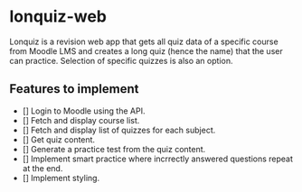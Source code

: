 # lonquiz-web

Lonquiz is a revision web app that gets all quiz data of a specific course from Moodle LMS and creates a long quiz (hence the name) that the user can practice. Selection of specific quizzes is also an option.

## Features to implement
- [] Login to Moodle using the API.
- [] Fetch and display course list.
- [] Fetch and display list of quizzes for each subject.
- [] Get quiz content.
- [] Generate a practice test from the quiz content.
- [] Implement smart practice where incrrectly answered questions repeat at the end.
- [] Implement styling.
